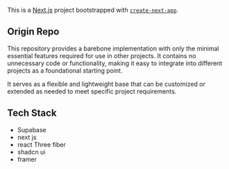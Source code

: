 This is a [Next.js](https://nextjs.org) project bootstrapped with [`create-next-app`](https://nextjs.org/docs/app/api-reference/cli/create-next-app).

## Origin Repo 
This repository provides a barebone implementation with only the minimal essential features required for use in other projects. It contains no unnecessary code or functionality, making it easy to integrate into different projects as a foundational starting point.

It serves as a flexible and lightweight base that can be customized or extended as needed to meet specific project requirements.

## Tech Stack
- Supabase 
- next js 
- react Three fiber 
- shadcn ui 
- framer
